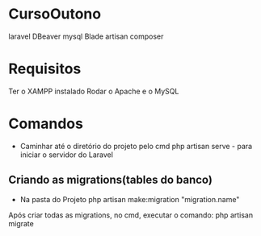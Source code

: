 # CursoOutono

laravel
DBeaver
mysql
Blade
artisan 
composer

# Requisitos

Ter o XAMPP instalado
Rodar o Apache e o MySQL

# Comandos

- Caminhar até o diretório do projeto pelo cmd
php artisan serve - para iniciar o servidor do Laravel


## Criando as migrations(tables do banco)

- Na pasta do Projeto
php artisan make:migration "migration.name"

Após criar todas as migrations, no cmd, executar o comando: php artisan migrate
